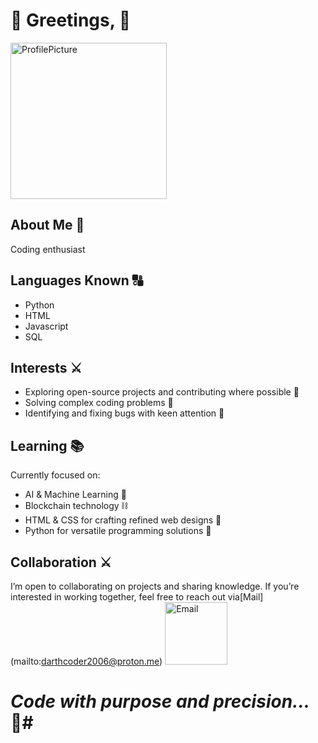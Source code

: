 # 🌌 Greetings, 🌌

<img src="https://i.imgur.com/qJjkTe6.jpeg" alt="ProfilePicture" width="250" />

## About Me 🖤 ##
Coding enthusiast

## Languages Known 🔠 ##
- Python
- HTML
- Javascript
- SQL


## Interests ⚔️ ##
- Exploring open-source projects and contributing where possible 🌌
- Solving complex coding problems 🧩
- Identifying and fixing bugs with keen attention 🐜
## Learning 📚
Currently focused on:
- AI & Machine Learning 🤖
- Blockchain technology ⛓️
- HTML & CSS for crafting refined web designs 🎨
- Python for versatile programming solutions 🐍
## Collaboration ⚔️
I’m open to collaborating on projects and sharing knowledge. If you’re interested in working together, feel free to reach out via[Mail]
(mailto:darthcoder2006@proton.me)
<img src="https://i.imgur.com/uZZKId2.jpeg" alt="Email" width="100" href='mailto:darthcoder2006@proton.me' />
# *Code with purpose and precision...* 🖤#

